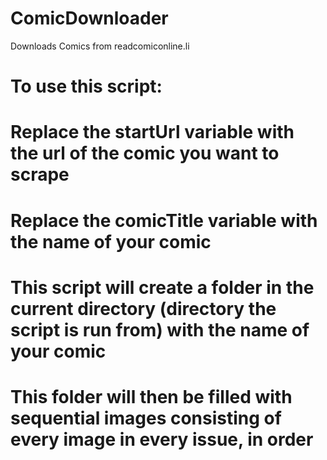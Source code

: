 # ComicDownloader
Downloads Comics from readcomiconline.li

# To use this script:
# Replace the startUrl variable with the url of the comic you want to scrape
# Replace the comicTitle variable with the name of your comic
# This script will create a folder in the current directory (directory the script is run from) with the name of your comic
# This folder will then be filled with sequential images consisting of every image in every issue, in order
